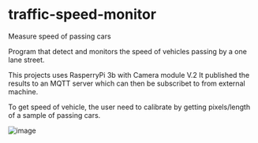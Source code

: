 # traffic-speed-monitor
Measure speed of passing cars

Program that detect and monitors the speed of vehicles passing by a one lane street. 

This projects uses RasperryPi 3b with Camera module V.2
It published the results to an MQTT server which can then be subscribet to from external machine.

To get speed of vehicle, the user need to calibrate by getting pixels/length of a sample of passing cars.


![image](https://user-images.githubusercontent.com/54184145/125330546-c550af00-e2fb-11eb-91fa-e622fdc86e1d.png)
